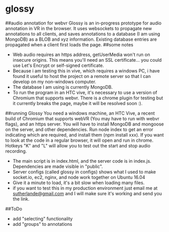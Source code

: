 # glossy
##audio annotation for webvr
Glossy is an in-progress prototype for audio annotation in VR in the browser. It uses websockets to propagate new annotations to all clients, and saves annotations to a database (I am using MongoDB) as a BLOB and xyz information. Existing database entries are propagated when a client first loads the page.
##some notes
- Web audio requires an https address, getUserMedia won't run on insecure origins. This means you'll need an SSL certificate... you could use Let's Encrypt or self-signed certificate. 
- Because i am testing this in vive, which requires a windows PC, i have found it useful to host the project on a remote server so that I can develop on my non-windows computer. 
- The database I am using is currently MongoDB.
- To run the program in an HTC vive, it's necessary to use a version of Chromium that supports webvr. There is a chrome plugin for testing but it currently breaks the page, maybe it will be resolved soon :).

##running Glossy
You need a windows machine, an HTC Vive, a recent build of Chromium that supports webVR (You may have to run with webvr flags), and an https server. You will have to install MongoDB and mongoose on the server, and other dependencies. Run node index to get an error indicating which are required, and install them (npm install xxx). If you want to look at the code in a regular browser, it will open and run in chrome. Hotkeys "K" and "L" will allow you to test out the start and stop audio recording. 
- The main script is in index.html, and the server code is in index.js. Dependencies are made visible in "public". 
- Server configs (called glossy in configs) shows what I used to make socket.io, ec2, nginx, and node work together on Ubuntu 16.04
- Give it a minute to load, it's a bit slow when loading many files. 
- if you want to test this in my production environment just email me at sutherlande@gmail.com and I will make sure it's working and send you the link.


##ToDo
- add "selecting" functionality
- add "groups" to annotations

